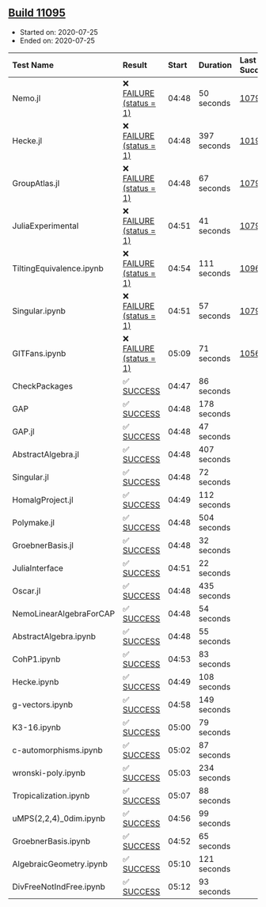 ## [Build 11095](https://oscarci.mathematik.uni-kl.de/job/oscar/11095/)

* Started on: 2020-07-25
* Ended on: 2020-07-25

| Test Name    | Result | Start | Duration | Last Success | First Failure |
|:-------------|:-------|:------|:---------|:-------------|:--------------|
| Nemo.jl | ❌ [FAILURE (status = 1)](https://oscarci.mathematik.uni-kl.de/job/oscar/11095/artifact/logs/build-11095/Nemo.jl.log) | 04:48 | 50 seconds | [10790](https://oscarci.mathematik.uni-kl.de/job/oscar/10790/) | [10791](https://oscarci.mathematik.uni-kl.de/job/oscar/10791/) |
| Hecke.jl | ❌ [FAILURE (status = 1)](https://oscarci.mathematik.uni-kl.de/job/oscar/11095/artifact/logs/build-11095/Hecke.jl.log) | 04:48 | 397 seconds | [10197](https://oscarci.mathematik.uni-kl.de/job/oscar/10197/) | [10198](https://oscarci.mathematik.uni-kl.de/job/oscar/10198/) |
| GroupAtlas.jl | ❌ [FAILURE (status = 1)](https://oscarci.mathematik.uni-kl.de/job/oscar/11095/artifact/logs/build-11095/GroupAtlas.jl.log) | 04:48 | 67 seconds | [10790](https://oscarci.mathematik.uni-kl.de/job/oscar/10790/) | [10791](https://oscarci.mathematik.uni-kl.de/job/oscar/10791/) |
| JuliaExperimental | ❌ [FAILURE (status = 1)](https://oscarci.mathematik.uni-kl.de/job/oscar/11095/artifact/logs/build-11095/JuliaExperimental.log) | 04:51 | 41 seconds | [10790](https://oscarci.mathematik.uni-kl.de/job/oscar/10790/) | [10791](https://oscarci.mathematik.uni-kl.de/job/oscar/10791/) |
| TiltingEquivalence.ipynb | ❌ [FAILURE (status = 1)](https://oscarci.mathematik.uni-kl.de/job/oscar/11095/artifact/logs/build-11095/TiltingEquivalence.ipynb.log) | 04:54 | 111 seconds | [10962](https://oscarci.mathematik.uni-kl.de/job/oscar/10962/) | [10963](https://oscarci.mathematik.uni-kl.de/job/oscar/10963/) |
| Singular.ipynb | ❌ [FAILURE (status = 1)](https://oscarci.mathematik.uni-kl.de/job/oscar/11095/artifact/logs/build-11095/Singular.ipynb.log) | 04:51 | 57 seconds | [10790](https://oscarci.mathematik.uni-kl.de/job/oscar/10790/) | [10791](https://oscarci.mathematik.uni-kl.de/job/oscar/10791/) |
| GITFans.ipynb | ❌ [FAILURE (status = 1)](https://oscarci.mathematik.uni-kl.de/job/oscar/11095/artifact/logs/build-11095/GITFans.ipynb.log) | 05:09 | 71 seconds | [10566](https://oscarci.mathematik.uni-kl.de/job/oscar/10566/) | [10567](https://oscarci.mathematik.uni-kl.de/job/oscar/10567/) |
| CheckPackages | ✅ [SUCCESS](https://oscarci.mathematik.uni-kl.de/job/oscar/11095/artifact/logs/build-11095/CheckPackages.log) | 04:47 | 86 seconds |  |  |
| GAP | ✅ [SUCCESS](https://oscarci.mathematik.uni-kl.de/job/oscar/11095/artifact/logs/build-11095/GAP.log) | 04:48 | 178 seconds |  |  |
| GAP.jl | ✅ [SUCCESS](https://oscarci.mathematik.uni-kl.de/job/oscar/11095/artifact/logs/build-11095/GAP.jl.log) | 04:48 | 47 seconds |  |  |
| AbstractAlgebra.jl | ✅ [SUCCESS](https://oscarci.mathematik.uni-kl.de/job/oscar/11095/artifact/logs/build-11095/AbstractAlgebra.jl.log) | 04:48 | 407 seconds |  |  |
| Singular.jl | ✅ [SUCCESS](https://oscarci.mathematik.uni-kl.de/job/oscar/11095/artifact/logs/build-11095/Singular.jl.log) | 04:48 | 72 seconds |  |  |
| HomalgProject.jl | ✅ [SUCCESS](https://oscarci.mathematik.uni-kl.de/job/oscar/11095/artifact/logs/build-11095/HomalgProject.jl.log) | 04:49 | 112 seconds |  |  |
| Polymake.jl | ✅ [SUCCESS](https://oscarci.mathematik.uni-kl.de/job/oscar/11095/artifact/logs/build-11095/Polymake.jl.log) | 04:48 | 504 seconds |  |  |
| GroebnerBasis.jl | ✅ [SUCCESS](https://oscarci.mathematik.uni-kl.de/job/oscar/11095/artifact/logs/build-11095/GroebnerBasis.jl.log) | 04:48 | 32 seconds |  |  |
| JuliaInterface | ✅ [SUCCESS](https://oscarci.mathematik.uni-kl.de/job/oscar/11095/artifact/logs/build-11095/JuliaInterface.log) | 04:51 | 22 seconds |  |  |
| Oscar.jl | ✅ [SUCCESS](https://oscarci.mathematik.uni-kl.de/job/oscar/11095/artifact/logs/build-11095/Oscar.jl.log) | 04:48 | 435 seconds |  |  |
| NemoLinearAlgebraForCAP | ✅ [SUCCESS](https://oscarci.mathematik.uni-kl.de/job/oscar/11095/artifact/logs/build-11095/NemoLinearAlgebraForCAP.log) | 04:48 | 54 seconds |  |  |
| AbstractAlgebra.ipynb | ✅ [SUCCESS](https://oscarci.mathematik.uni-kl.de/job/oscar/11095/artifact/logs/build-11095/AbstractAlgebra.ipynb.log) | 04:48 | 55 seconds |  |  |
| CohP1.ipynb | ✅ [SUCCESS](https://oscarci.mathematik.uni-kl.de/job/oscar/11095/artifact/logs/build-11095/CohP1.ipynb.log) | 04:53 | 83 seconds |  |  |
| Hecke.ipynb | ✅ [SUCCESS](https://oscarci.mathematik.uni-kl.de/job/oscar/11095/artifact/logs/build-11095/Hecke.ipynb.log) | 04:49 | 108 seconds |  |  |
| g-vectors.ipynb | ✅ [SUCCESS](https://oscarci.mathematik.uni-kl.de/job/oscar/11095/artifact/logs/build-11095/g-vectors.ipynb.log) | 04:58 | 149 seconds |  |  |
| K3-16.ipynb | ✅ [SUCCESS](https://oscarci.mathematik.uni-kl.de/job/oscar/11095/artifact/logs/build-11095/K3-16.ipynb.log) | 05:00 | 79 seconds |  |  |
| c-automorphisms.ipynb | ✅ [SUCCESS](https://oscarci.mathematik.uni-kl.de/job/oscar/11095/artifact/logs/build-11095/c-automorphisms.ipynb.log) | 05:02 | 87 seconds |  |  |
| wronski-poly.ipynb | ✅ [SUCCESS](https://oscarci.mathematik.uni-kl.de/job/oscar/11095/artifact/logs/build-11095/wronski-poly.ipynb.log) | 05:03 | 234 seconds |  |  |
| Tropicalization.ipynb | ✅ [SUCCESS](https://oscarci.mathematik.uni-kl.de/job/oscar/11095/artifact/logs/build-11095/Tropicalization.ipynb.log) | 05:07 | 88 seconds |  |  |
| uMPS(2,2,4)_0dim.ipynb | ✅ [SUCCESS](https://oscarci.mathematik.uni-kl.de/job/oscar/11095/artifact/logs/build-11095/uMPS-2-2-4-_0dim.ipynb.log) | 04:56 | 99 seconds |  |  |
| GroebnerBasis.ipynb | ✅ [SUCCESS](https://oscarci.mathematik.uni-kl.de/job/oscar/11095/artifact/logs/build-11095/GroebnerBasis.ipynb.log) | 04:52 | 65 seconds |  |  |
| AlgebraicGeometry.ipynb | ✅ [SUCCESS](https://oscarci.mathematik.uni-kl.de/job/oscar/11095/artifact/logs/build-11095/AlgebraicGeometry.ipynb.log) | 05:10 | 121 seconds |  |  |
| DivFreeNotIndFree.ipynb | ✅ [SUCCESS](https://oscarci.mathematik.uni-kl.de/job/oscar/11095/artifact/logs/build-11095/DivFreeNotIndFree.ipynb.log) | 05:12 | 93 seconds |  |  |
